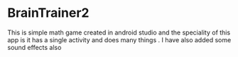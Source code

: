 # BrainTrainer2
This is simple math game created in android studio and the speciality of this app is it has a single activity and does many things . I have also added some sound effects also
